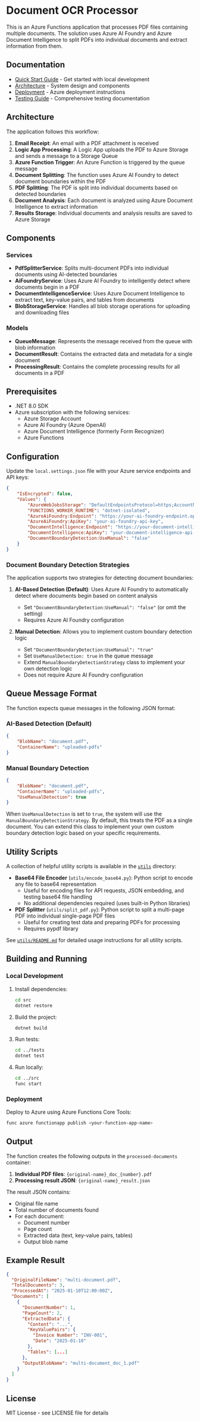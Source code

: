 # Document OCR Processor

This is an Azure Functions application that processes PDF files containing multiple documents. The solution uses Azure AI Foundry and Azure Document Intelligence to split PDFs into individual documents and extract information from them.

## Documentation

- [Quick Start Guide](docs/QUICKSTART.md) - Get started with local development
- [Architecture](docs/ARCHITECTURE.md) - System design and components
- [Deployment](docs/DEPLOYMENT.md) - Azure deployment instructions
- [Testing Guide](docs/TESTING.md) - Comprehensive testing documentation

## Architecture

The application follows this workflow:

1. **Email Receipt**: An email with a PDF attachment is received
2. **Logic App Processing**: A Logic App uploads the PDF to Azure Storage and sends a message to a Storage Queue
3. **Azure Function Trigger**: An Azure Function is triggered by the queue message
4. **Document Splitting**: The function uses Azure AI Foundry to detect document boundaries within the PDF
5. **PDF Splitting**: The PDF is split into individual documents based on detected boundaries
6. **Document Analysis**: Each document is analyzed using Azure Document Intelligence to extract information
7. **Results Storage**: Individual documents and analysis results are saved to Azure Storage

## Components

### Services

- **PdfSplitterService**: Splits multi-document PDFs into individual documents using AI-detected boundaries
- **AiFoundryService**: Uses Azure AI Foundry to intelligently detect where documents begin in a PDF
- **DocumentIntelligenceService**: Uses Azure Document Intelligence to extract text, key-value pairs, and tables from documents
- **BlobStorageService**: Handles all blob storage operations for uploading and downloading files

### Models

- **QueueMessage**: Represents the message received from the queue with blob information
- **DocumentResult**: Contains the extracted data and metadata for a single document
- **ProcessingResult**: Contains the complete processing results for all documents in a PDF

## Prerequisites

- .NET 8.0 SDK
- Azure subscription with the following services:
  - Azure Storage Account
  - Azure AI Foundry (Azure OpenAI)
  - Azure Document Intelligence (formerly Form Recognizer)
  - Azure Functions

## Configuration

Update the `local.settings.json` file with your Azure service endpoints and API keys:

```json
{
    "IsEncrypted": false,
    "Values": {
        "AzureWebJobsStorage": "DefaultEndpointsProtocol=https;AccountName=yourStorageAccount;AccountKey=yourKey;EndpointSuffix=core.windows.net",
        "FUNCTIONS_WORKER_RUNTIME": "dotnet-isolated",
        "AzureAiFoundry:Endpoint": "https://your-ai-foundry-endpoint.openai.azure.com",
        "AzureAiFoundry:ApiKey": "your-ai-foundry-api-key",
        "DocumentIntelligence:Endpoint": "https://your-document-intelligence-endpoint.cognitiveservices.azure.com/",
        "DocumentIntelligence:ApiKey": "your-document-intelligence-api-key",
        "DocumentBoundaryDetection:UseManual": "false"
    }
}
```

### Document Boundary Detection Strategies

The application supports two strategies for detecting document boundaries:

1. **AI-Based Detection (Default)**: Uses Azure AI Foundry to automatically detect where documents begin based on content analysis
   - Set `"DocumentBoundaryDetection:UseManual": "false"` (or omit the setting)
   - Requires Azure AI Foundry configuration

2. **Manual Detection**: Allows you to implement custom boundary detection logic
   - Set `"DocumentBoundaryDetection:UseManual": "true"`
   - Set `UseManualDetection: true` in the queue message
   - Extend `ManualBoundaryDetectionStrategy` class to implement your own detection logic
   - Does not require Azure AI Foundry configuration

## Queue Message Format

The function expects queue messages in the following JSON format:

### AI-Based Detection (Default)
```json
{
    "BlobName": "document.pdf",
    "ContainerName": "uploaded-pdfs"
}
```

### Manual Boundary Detection
```json
{
    "BlobName": "document.pdf",
    "ContainerName": "uploaded-pdfs",
    "UseManualDetection": true
}
```

When `UseManualDetection` is set to `true`, the system will use the `ManualBoundaryDetectionStrategy`. By default, this treats the PDF as a single document. You can extend this class to implement your own custom boundary detection logic based on your specific requirements.

## Utility Scripts

A collection of helpful utility scripts is available in the [`utils`](utils/) directory:

- **Base64 File Encoder** (`utils/encode_base64.py`): Python script to encode any file to base64 representation
  - Useful for encoding files for API requests, JSON embedding, and testing base64 file handling
  - No additional dependencies required (uses built-in Python libraries)
- **PDF Splitter** (`utils/split_pdf.py`): Python script to split a multi-page PDF into individual single-page PDF files
  - Useful for creating test data and preparing PDFs for processing
  - Requires pypdf library

See [`utils/README.md`](utils/README.md) for detailed usage instructions for all utility scripts.

## Building and Running

### Local Development

1. Install dependencies:
   ```bash
   cd src
   dotnet restore
   ```

2. Build the project:
   ```bash
   dotnet build
   ```

3. Run tests:
   ```bash
   cd ../tests
   dotnet test
   ```

4. Run locally:
   ```bash
   cd ../src
   func start
   ```

### Deployment

Deploy to Azure using Azure Functions Core Tools:

```bash
func azure functionapp publish <your-function-app-name>
```

## Output

The function creates the following outputs in the `processed-documents` container:

1. **Individual PDF files**: `{original-name}_doc_{number}.pdf`
2. **Processing result JSON**: `{original-name}_result.json`

The result JSON contains:
- Original file name
- Total number of documents found
- For each document:
  - Document number
  - Page count
  - Extracted data (text, key-value pairs, tables)
  - Output blob name

## Example Result

```json
{
  "OriginalFileName": "multi-document.pdf",
  "TotalDocuments": 3,
  "ProcessedAt": "2025-01-10T12:00:00Z",
  "Documents": [
    {
      "DocumentNumber": 1,
      "PageCount": 2,
      "ExtractedData": {
        "Content": "...",
        "KeyValuePairs": {
          "Invoice Number": "INV-001",
          "Date": "2025-01-10"
        },
        "Tables": [...]
      },
      "OutputBlobName": "multi-document_doc_1.pdf"
    }
  ]
}
```

## License

MIT License - see LICENSE file for details